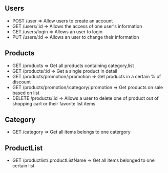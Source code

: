 ## Users
* POST /user => Allow users to create an account
* GET /users/:id => Allows the access of one user's information
* GET /users/login => Allows an user to login
* PUT /users/:id => Allows an user to change their information

## Products
* GET /products => Get all products containing category,list
* GET /products/:id => Get a single product in detail
* GET /products/promotion/:promotion => Get products in a certain % of discount
* GET /products/promotion/:category/:promotion => Get products on sale based on list
* DELETE /products/:id => Allows a user to delete one of product out of shopping cart or their favorite list items

## Category
* GET /category => Get all items belongs to one catergory


## ProductList
* GET /productlist/:productListName => Get all items belonged to one certain list
